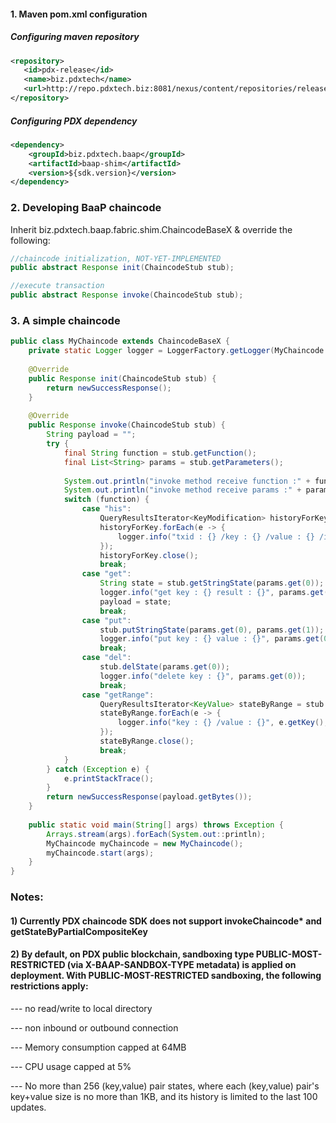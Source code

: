 #### 1. Maven pom.xml configuration

##### Configuring maven repository
``` xml
<repository>
   <id>pdx-release</id>
   <name>biz.pdxtech</name>
   <url>http://repo.pdxtech.biz:8081/nexus/content/repositories/releases</url>
</repository>
```
##### Configuring PDX dependency
``` xml
<dependency>
    <groupId>biz.pdxtech.baap</groupId>
    <artifactId>baap-shim</artifactId>
    <version>${sdk.version}</version>
</dependency>
```
### 2. Developing BaaP chaincode

Inherit biz.pdxtech.baap.fabric.shim.ChaincodeBaseX & override the following:
``` java
//chaincode initialization, NOT-YET-IMPLEMENTED
public abstract Response init(ChaincodeStub stub);

//execute transaction
public abstract Response invoke(ChaincodeStub stub);
```
### 3. A simple chaincode
``` java
public class MyChaincode extends ChaincodeBaseX {
	private static Logger logger = LoggerFactory.getLogger(MyChaincode.class);
	
	@Override
	public Response init(ChaincodeStub stub) {
		return newSuccessResponse();
	}
	
	@Override
	public Response invoke(ChaincodeStub stub) {
		String payload = "";
		try {
			final String function = stub.getFunction();
			final List<String> params = stub.getParameters();
			
			System.out.println("invoke method receive function :" + function);
			System.out.println("invoke method receive params :" + params);
			switch (function) {
				case "his":
					QueryResultsIterator<KeyModification> historyForKey = stub.getHistoryForKey(params.get(0));
					historyForKey.forEach(e -> {
						logger.info("txid : {} /key : {} /value : {} /isDelete : {}", e.getTxId(), params.get(0), e.getStringValue(), e.isDeleted());
					});
					historyForKey.close();
					break;
				case "get":
					String state = stub.getStringState(params.get(0));
					logger.info("get key : {} result : {}", params.get(0), state);
					payload = state;
					break;
				case "put":
					stub.putStringState(params.get(0), params.get(1));
					logger.info("put key : {} value : {}", params.get(0), params.get(1));
					break;
				case "del":
					stub.delState(params.get(0));
					logger.info("delete key : {}", params.get(0));
					break;
				case "getRange":
					QueryResultsIterator<KeyValue> stateByRange = stub.getStateByRange(params.get(0), params.get(1));
					stateByRange.forEach(e -> {
						logger.info("key : {} /value : {}", e.getKey(), e.getStringValue());
					});
					stateByRange.close();
					break;
			}
		} catch (Exception e) {
			e.printStackTrace();
		}
		return newSuccessResponse(payload.getBytes());
	}
	
	public static void main(String[] args) throws Exception {
		Arrays.stream(args).forEach(System.out::println);
		MyChaincode myChaincode = new MyChaincode();
		myChaincode.start(args);
	}
}
```
### Notes:

#### 1) Currently PDX chaincode SDK does not support invokeChaincode* and getStateByPartialCompositeKey

#### 2) By default, on PDX public blockchain, sandboxing type PUBLIC-MOST-RESTRICTED (via X-BAAP-SANDBOX-TYPE metadata) is applied on deployment. With PUBLIC-MOST-RESTRICTED sandboxing, the following restrictions apply:

--- no read/write to local directory

--- non inbound or outbound connection

--- Memory consumption capped at 64MB

--- CPU usage capped at 5%

--- No more than 256 (key,value) pair states, where each (key,value) pair's key+value size is no more than 1KB, and its history is limited to the last 100 updates.
